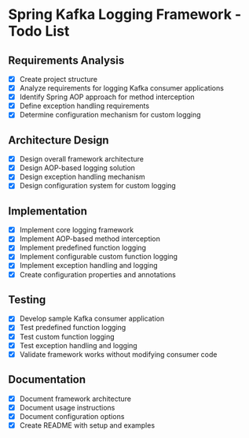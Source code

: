# Spring Kafka Logging Framework - Todo List

## Requirements Analysis
- [x] Create project structure
- [x] Analyze requirements for logging Kafka consumer applications
- [x] Identify Spring AOP approach for method interception
- [x] Define exception handling requirements
- [x] Determine configuration mechanism for custom logging

## Architecture Design
- [x] Design overall framework architecture
- [x] Design AOP-based logging solution
- [x] Design exception handling mechanism
- [x] Design configuration system for custom logging

## Implementation
- [x] Implement core logging framework
- [x] Implement AOP-based method interception
- [x] Implement predefined function logging
- [x] Implement configurable custom function logging
- [x] Implement exception handling and logging
- [x] Create configuration properties and annotations

## Testing
- [x] Develop sample Kafka consumer application
- [x] Test predefined function logging
- [x] Test custom function logging
- [x] Test exception handling and logging
- [x] Validate framework works without modifying consumer code

## Documentation
- [x] Document framework architecture
- [x] Document usage instructions
- [x] Document configuration options
- [x] Create README with setup and examples
